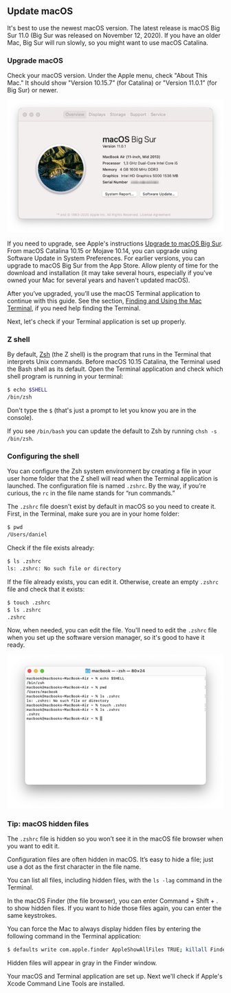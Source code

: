 ## Update macOS

It's best to use the newest macOS version. The latest release is macOS Big Sur 11.0 (Big Sur was released on November 12, 2020). If you have an older Mac, Big Sur will run slowly, so you might want to use macOS Catalina.

### Upgrade macOS

Check your macOS version. Under the Apple menu, check "About This Mac." It should show "Version 10.15.7” (for Catalina) or "Version 11.0.1” (for Big Sur) or newer.

![](/assets/images/ruby/macos-big-sur.png)

If you need to upgrade, see Apple's instructions [Upgrade to macOS Big Sur](https://www.apple.com/macos/how-to-upgrade/). From macOS Catalina 10.15 or Mojave 10.14, you can upgrade using Software Update in System Preferences. For earlier versions, you can upgrade to macOS Big Sur from the App Store. Allow plenty of time for the download and installation (it may take several hours, especially if you've owned your Mac for several years and haven't updated macOS).

After you’ve upgraded, you’ll use the macOS Terminal application to continue with this guide. See the section, [Finding and Using the Mac Terminal](/ruby/14.html), if you need help finding the Terminal.

Next, let's check if your Terminal application is set up properly.

### Z shell

By default, [Zsh](https://en.wikipedia.org/wiki/Z_shell) (the Z shell) is the program that runs in the Terminal that interprets Unix commands. Before macOS 10.15 Catalina, the Terminal used the Bash shell as its default. Open the Terminal application and check which shell program is running in your terminal:

```bash
$ echo $SHELL
/bin/zsh
```

Don't type the `$` (that's just a prompt to let you know you are in the console).

If you see `/bin/bash` you can update the default to Zsh by running `chsh -s /bin/zsh`.

### Configuring the shell

You can configure the Zsh system environment by creating a file in your user home folder that the Z shell will read when the Terminal application is launched. The configuration file is named `.zshrc`. By the way, if you’re curious, the `rc` in the file name stands for “run commands.”

The `.zshrc` file doesn't exist by default in macOS so you need to create it. First, in the Terminal, make sure you are in your home folder:

```bash
$ pwd
/Users/daniel
```

Check if the file exists already:

```bash
$ ls .zshrc
ls: .zshrc: No such file or directory
```

If the file already exists, you can edit it. Otherwise, create an empty  `.zshrc` file and check that it exists:

```bash
$ touch .zshrc
$ ls .zshrc
.zshrc
```

Now, when needed, you can edit the file. You'll need to edit the `.zshrc` file when you set up the software version manager, so it's good to have it ready.

![](/assets/images/ruby/macos-zsh.png)

### Tip: macOS hidden files

The `.zshrc` file is hidden so you won’t see it in the macOS file browser when you want to edit it.

Configuration files are often hidden in macOS. It’s easy to hide a file; just use a dot as the first character in the file name.

You can list all files, including hidden files, with the `ls -lag` command in the Terminal.

In the macOS Finder (the file browser), you can enter Command + Shift + . to show hidden files. If you want to hide those files again, you can enter the same keystrokes.

You can force the Mac to always display hidden files by entering the following command in the Terminal application:

```bash
$ defaults write com.apple.finder AppleShowAllFiles TRUE; killall Finder
```

Hidden files will appear in gray in the Finder window.

Your macOS and Terminal application are set up. Next we'll check if Apple's Xcode Command Line Tools are installed.
